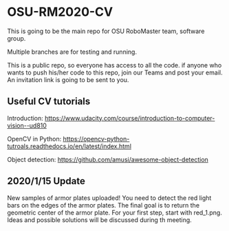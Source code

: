 # OSU-RM2020-CV
This is going to be the main repo for OSU RoboMaster team, software group.

Multiple branches are for testing and running.

This is a public repo, so everyone has access to all the code. if anyone who wants to push his/her code to this repo, join our Teams and post your email. An invitation link is going to be sent to you.

## Useful CV tutorials ##

Introduction:
https://www.udacity.com/course/introduction-to-computer-vision--ud810

OpenCV in Python:
https://opencv-python-tutroals.readthedocs.io/en/latest/index.html

Object detection:
https://github.com/amusi/awesome-object-detection


## 2020/1/15 Update ##

New samples of armor plates uploaded! You need to detect the red light bars on the edges of the armor plates. The final goal is to return the geometric center of the armor plate. For your first step, start with red_1.png. Ideas and possible solutions will be discussed during th meeting.


